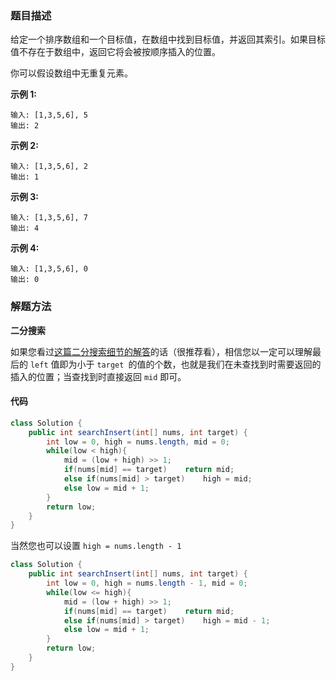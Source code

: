### 题目描述

给定一个排序数组和一个目标值，在数组中找到目标值，并返回其索引。如果目标值不存在于数组中，返回它将会被按顺序插入的位置。

你可以假设数组中无重复元素。

**示例 1:**

```
输入: [1,3,5,6], 5
输出: 2
```

**示例 2:**

```
输入: [1,3,5,6], 2
输出: 1
```

**示例 3:**

```
输入: [1,3,5,6], 7
输出: 4
```

**示例 4:**

```
输入: [1,3,5,6], 0
输出: 0
```



### 解题方法

**二分搜索**

如果您看过[这篇二分搜索细节的解答](https://leetcode-cn.com/problems/find-first-and-last-position-of-element-in-sorted-array/solution/er-fen-cha-zhao-suan-fa-xi-jie-xiang-jie-by-labula/)的话（很推荐看），相信您以一定可以理解最后的 `left` 值即为小于 `target `的值的个数，也就是我们在未查找到时需要返回的插入的位置；当查找到时直接返回 `mid` 即可。

#### 代码

```java
class Solution {
    public int searchInsert(int[] nums, int target) {
        int low = 0, high = nums.length, mid = 0;
        while(low < high){
            mid = (low + high) >> 1;
            if(nums[mid] == target)    return mid;
            else if(nums[mid] > target)    high = mid;
            else low = mid + 1;
        }
        return low;
    }
}
```



当然您也可以设置 `high = nums.length - 1` 

```java
class Solution {
    public int searchInsert(int[] nums, int target) {
        int low = 0, high = nums.length - 1, mid = 0;
        while(low <= high){
            mid = (low + high) >> 1;
            if(nums[mid] == target)    return mid;
            else if(nums[mid] > target)    high = mid - 1;
            else low = mid + 1;
        }
        return low;
    }
}
```

